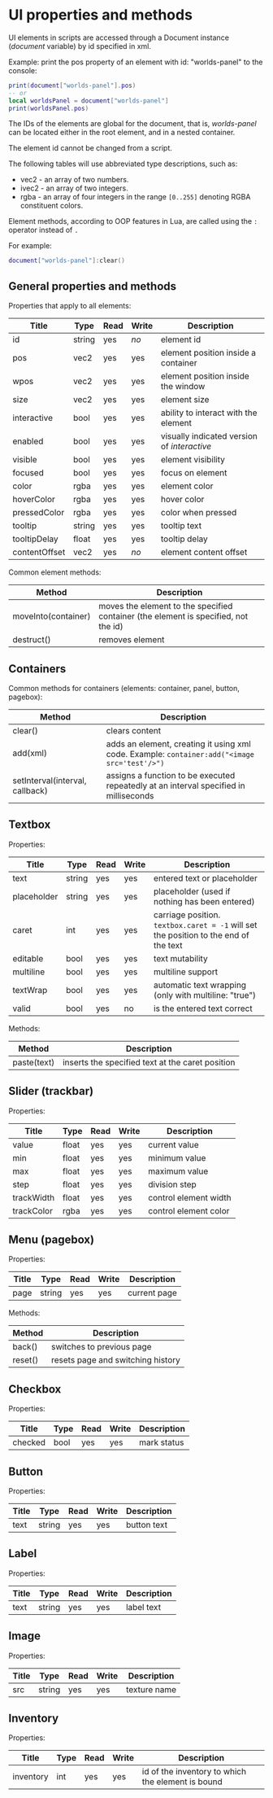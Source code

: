 # UI properties and methods

UI elements in scripts are accessed through a Document instance
(*document* variable) by id specified in xml.

Example: print the pos property of an element with id: "worlds-panel" to the console:
```lua
print(document["worlds-panel"].pos)
-- or
local worldsPanel = document["worlds-panel"]
print(worldsPanel.pos)
```

The IDs of the elements are global for the document, that is, *worlds-panel* can be located either in the root element,
and in a nested container.

The element id cannot be changed from a script.

The following tables will use abbreviated type descriptions, such as:
- vec2 - an array of two numbers.
- ivec2 - an array of two integers.
- rgba - an array of four integers in the range `[0..255]` denoting RGBA constituent colors.

Element methods, according to OOP features in Lua, are called using the `:` operator instead of `.`

For example:
```lua
document["worlds-panel"]:clear()
```

## General properties and methods

Properties that apply to all elements:

| Title         | Type   | Read | Write | Description                                 |
| ------------- | ------ | ---- | ----- | ------------------------------------------- |
| id            | string | yes  | *no*  | element id                                  |
| pos           | vec2   | yes  | yes   | element position inside a container         |
| wpos          | vec2   | yes  | yes   | element position inside the window          |
| size          | vec2   | yes  | yes   | element size                                |
| interactive   | bool   | yes  | yes   | ability to interact with the element        |
| enabled       | bool   | yes  | yes   | visually indicated version of *interactive* |
| visible       | bool   | yes  | yes   | element visibility                          |
| focused       | bool   | yes  | yes   | focus on element                            |
| color         | rgba   | yes  | yes   | element color                               |
| hoverColor    | rgba   | yes  | yes   | hover color                                 |
| pressedColor  | rgba   | yes  | yes   | color when pressed                          |
| tooltip       | string | yes  | yes   | tooltip text                                |
| tooltipDelay  | float  | yes  | yes   | tooltip delay                               |
| contentOffset | vec2   | yes  | *no*  | element content offset                      |

Common element methods:

| Method              | Description                                                                         |
| ------------------- | ----------------------------------------------------------------------------------- |
| moveInto(container) | moves the element to the specified container (the element is specified, not the id) |
| destruct()          | removes element                                                                     |

## Containers

Common methods for containers (elements: container, panel, button, pagebox):

| Method | Description |
| ------------------------------- | ------------------------------------------------------------------ |
| clear() | clears content |
| add(xml) | adds an element, creating it using xml code. Example: `container:add("<image src='test'/>")` |
| setInterval(interval, callback) | assigns a function to be executed repeatedly at an interval specified in milliseconds |

## Textbox

Properties:

| Title       | Type   | Read | Write | Description                                                                          |
| ----------- | ------ | ---- | ----- | ------------------------------------------------------------------------------------ |
| text        | string | yes  | yes   | entered text or placeholder                                                          |
| placeholder | string | yes  | yes   | placeholder (used if nothing has been entered)                                       |
| caret       | int    | yes  | yes   | carriage position. `textbox.caret = -1` will set the position to the end of the text |
| editable    | bool   | yes  | yes   | text mutability                                                                      |
| multiline   | bool   | yes  | yes   | multiline support                                                                    |
| textWrap    | bool   | yes  | yes   | automatic text wrapping (only with multiline: "true")                                |
| valid       | bool   | yes  | no    | is the entered text correct                                                          |

Methods:

| Method      | Description                                      |
| ----------- | ------------------------------------------------ |
| paste(text) | inserts the specified text at the caret position |

## Slider (trackbar)

Properties:

| Title      | Type  | Read | Write | Description           |
| ---------- | ----- | ---- | ----- | --------------------- |
| value      | float | yes  | yes   | current value         |
| min        | float | yes  | yes   | minimum value         |
| max        | float | yes  | yes   | maximum value         |
| step       | float | yes  | yes   | division step         |
| trackWidth | float | yes  | yes   | control element width |
| trackColor | rgba  | yes  | yes   | control element color |

## Menu (pagebox)

Properties:

| Title | Type   | Read | Write | Description  |
| ----- | ------ | ---- | ----- | ------------ |
| page  | string | yes  | yes   | current page |

Methods:

| Method  | Description                       |
| ------- | --------------------------------- |
| back()  | switches to previous page         |
| reset() | resets page and switching history |

## Checkbox

Properties:

| Title   | Type | Read | Write | Description |
| ------- | ---- | ---- | ----- | ----------- |
| checked | bool | yes  | yes   | mark status |

## Button

Properties:

| Title | Type   | Read | Write | Description  |
| ----- | ------ | ---- | ----- | ------------ |
| text  | string | yes  | yes   | button text  |

## Label

Properties:

| Title | Type   | Read | Write | Description |
| ----- | ------ | ---- | ----- | ----------- |
| text  | string | yes  | yes   | label text  |

## Image

Properties:

| Title | Type   | Read | Write | Description  |
| ----- | ------ | ---- | ----- | ------------ |
| src   | string | yes  | yes   | texture name |

## Inventory

Properties:

| Title     | Type | Read | Write | Description                                       |
| --------- | ---- | ---- | ----- | ------------------------------------------------- |
| inventory | int  | yes  | yes   | id of the inventory to which the element is bound |
